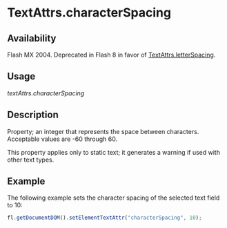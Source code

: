 # TextAttrs.characterSpacing

## Availability

Flash MX 2004. Deprecated in Flash 8 in favor of [TextAttrs.letterSpacing](../TextAttrs_object/TextAttrs11.md).

## Usage

*textAttrs.characterSpacing*

## Description

Property; an integer that represents the space between characters. Acceptable values are -60 through 60.

This property applies only to static text; it generates a warning if used with other text types.

## Example

The following example sets the character spacing of the selected text field to 10:

```javascript
fl.getDocumentDOM().setElementTextAttr("characterSpacing", 10);
```

